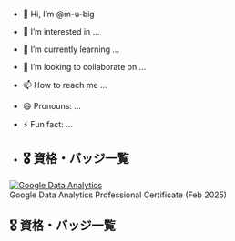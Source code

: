 - 👋 Hi, I’m @m-u-big
- 👀 I’m interested in ...
- 🌱 I’m currently learning ...
- 💞️ I’m looking to collaborate on ...
- 📫 How to reach me ...
- 😄 Pronouns: ...
- ⚡ Fun fact: ...

- ## 🎖 資格・バッジ一覧

[![Google Data Analytics](https://images.credly.com/size/340x340/images/90ca542c-f248-4188-80b3-84e19ddc628d.png)](https://www.credly.com/badges/90ca542c-f248-4188-80b3-84e19ddc628d)  
Google Data Analytics Professional Certificate (Feb 2025)


<!---
m-u-big/m-u-big is a ✨ special ✨ repository because its `README.md` (this file) appears on your GitHub profile.
You can click the Preview link to take a look at your changes.
--->
## 🎖 資格・バッジ一覧

